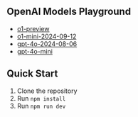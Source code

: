 ## OpenAI Models Playground

- [o1-preview](https://platform.openai.com/docs/models/o1-preview)
- [o1-mini-2024-09-12](https://platform.openai.com/docs/models/o1-mini)
- [gpt-4o-2024-08-06](https://platform.openai.com/docs/models/gpt-4o)
- [gpt-4o-mini](https://platform.openai.com/docs/models/gpt-4o-mini)

## Quick Start

1. Clone the repository
2. Run `npm install`
3. Run `npm run dev`
